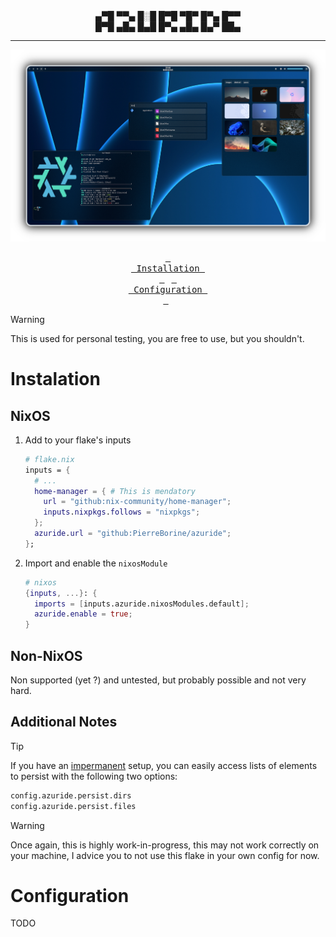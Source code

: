 <div align="center">
▄▀█ ▀▀▄ █░█ █▀█ ▀█▀ █▀▄ █▀▀<br>
█▀█ ▄█▄ █▄█ █▀▄ ▄█▄ █▄▀ ██▄
</div>

---

<div align="center">
<a href=".github/assets/showcase-hd"><img src=".github/assets/showcase.png" alt="Azuride showcase"></a>

<a href="#instalation"><kbd> <br> Installation <br> </kbd></a>&ensp;
<a href="#configuration"><kbd> <br> Configuration <br> </kbd></a>&ensp;
<!-- <a href="#"><kbd> <br>  <br> </kbd></a> -->
</div>

> [!WARNING]
> This is used for personal testing, you are free to use, but you shouldn't.

# Instalation
## NixOS
1. Add to your flake's inputs
   ```Nix
   # flake.nix
   inputs = {
     # ...
     home-manager = { # This is mendatory
       url = "github:nix-community/home-manager";
       inputs.nixpkgs.follows = "nixpkgs";
     };
     azuride.url = "github:PierreBorine/azuride";
   };
   ```

2. Import and enable the `nixosModule`
   ```Nix
   # nixos
   {inputs, ...}: {
     imports = [inputs.azuride.nixosModules.default];
     azuride.enable = true;
   }
   ```

## Non-NixOS
Non supported (yet ?) and untested, but probably possible and not very hard.


## Additional Notes
> [!TIP]
> If you have an [impermanent](https://github.com/nix-community/impermanence)
> setup, you can easily access lists of elements to persist with the following
>two options:
> ```Nix
> config.azuride.persist.dirs
> config.azuride.persist.files
> ```

> [!WARNING]
> Once again, this is highly work-in-progress, this may not work correctly
> on your machine, I advice you to not use this flake in your own config
> for now.

# Configuration
TODO
